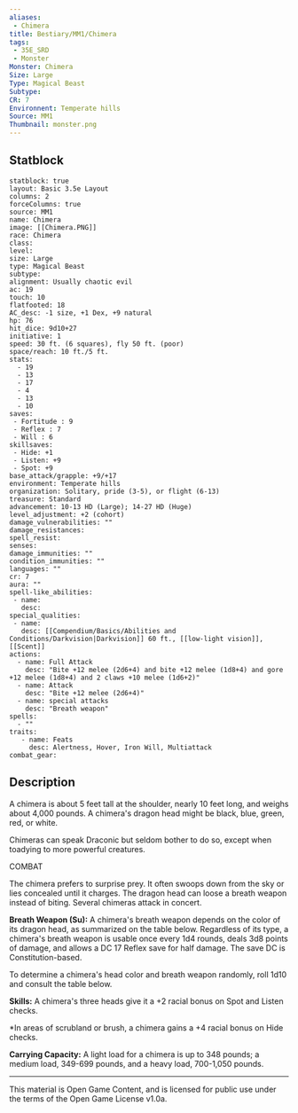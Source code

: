 ```yaml
---
aliases:
 - Chimera
title: Bestiary/MM1/Chimera
tags: 
 - 35E_SRD
 - Monster
Monster: Chimera
Size: Large
Type: Magical Beast
Subtype: 
CR: 7
Environnent: Temperate hills
Source: MM1
Thumbnail: monster.png
---
```


## Statblock

```statblock
statblock: true
layout: Basic 3.5e Layout
columns: 2
forceColumns: true
source: MM1 
name: Chimera
image: [[Chimera.PNG]]
race: Chimera
class: 
level: 
size: Large
type: Magical Beast
subtype: 
alignment: Usually chaotic evil
ac: 19
touch: 10
flatfooted: 18
AC_desc: -1 size, +1 Dex, +9 natural
hp: 76
hit_dice: 9d10+27
initiative: 1
speed: 30 ft. (6 squares), fly 50 ft. (poor)
space/reach: 10 ft./5 ft.
stats:
  - 19
  - 13
  - 17
  - 4
  - 13
  - 10
saves:
 - Fortitude : 9
 - Reflex : 7
 - Will : 6
skillsaves:
 - Hide: +1
 - Listen: +9
 - Spot: +9
base_attack/grapple: +9/+17
environment: Temperate hills
organization: Solitary, pride (3-5), or flight (6-13)
treasure: Standard
advancement: 10-13 HD (Large); 14-27 HD (Huge)
level_adjustment: +2 (cohort)
damage_vulnerabilities: ""
damage_resistances: 
spell_resist: 
senses: 
damage_immunities: ""
condition_immunities: ""
languages: ""
cr: 7
aura: ""
spell-like_abilities:
 - name: 
   desc: 
special_qualities:
 - name:
   desc: [[Compendium/Basics/Abilities and Conditions/Darkvision|Darkvision]] 60 ft., [[low-light vision]], [[Scent]]
actions:
  - name: Full Attack
    desc: "Bite +12 melee (2d6+4) and bite +12 melee (1d8+4) and gore +12 melee (1d8+4) and 2 claws +10 melee (1d6+2)"
  - name: Attack
    desc: "Bite +12 melee (2d6+4)"
  - name: special attacks
    desc: "Breath weapon"
spells:
  - ""
traits:
   - name: Feats
     desc: Alertness, Hover, Iron Will, Multiattack
combat_gear:  
```

## Description



A chimera is about 5 feet tall at the shoulder, nearly 10 feet long, and weighs about 4,000 pounds. A chimera's dragon head might be black, blue, green, red, or white.

Chimeras can speak Draconic but seldom bother to do so, except when toadying to more powerful creatures.

COMBAT

The chimera prefers to surprise prey. It often swoops down from the sky or lies concealed until it charges. The dragon head can loose a breath weapon instead of biting. Several chimeras attack in concert.


**Breath Weapon (Su):** A chimera's breath weapon depends on the color of its dragon head, as summarized on the table below. Regardless of its type, a chimera's breath weapon is usable once every 1d4 rounds, deals 3d8 points of damage, and allows a DC 17 Reflex save for half damage. The save DC is Constitution-based.

To determine a chimera's head color and breath weapon randomly, roll 1d10 and consult the table below.


**Skills:** A chimera's three heads give it a +2 racial bonus on Spot and Listen checks.

*In areas of scrubland or brush, a chimera gains a +4 racial bonus on Hide checks.


**Carrying Capacity:** A light load for a chimera is up to 348 pounds; a medium load, 349-699 pounds, and a heavy load, 700-1,050 pounds.

---

This material is Open Game Content, and is licensed for public use under the terms of the Open Game License v1.0a.
